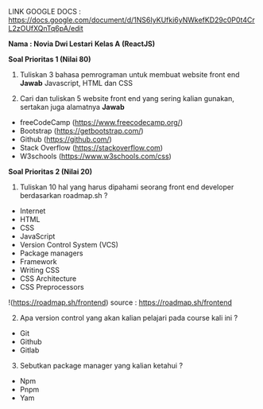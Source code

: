 LINK GOOGLE DOCS : https://docs.google.com/document/d/1NS6IyKUfki6yNWkefKD29c0P0t4CrL2zOUfXQnTq6pA/edit

**Nama : Novia Dwi Lestari**
**Kelas A (ReactJS)**

**Soal Prioritas 1 (Nilai 80)**
1. Tuliskan 3 bahasa pemrograman untuk membuat website front end
**Jawab**
Javascript, HTML dan CSS

2. Cari dan tuliskan 5 website front end yang sering kalian gunakan, sertakan juga alamatnya
**Jawab**
- freeCodeCamp (https://www.freecodecamp.org/)
- Bootstrap (https://getbootstrap.com/)
- Github (https://github.com/)
- Stack Overflow (https://stackoverflow.com)
- W3schools (https://www.w3schools.com/css) 


**Soal Prioritas 2 (Nilai 20)**
1. Tuliskan 10 hal yang harus dipahami seorang front end developer berdasarkan roadmap.sh ?
- Internet
- HTML
- CSS
- JavaScript
- Version Control System (VCS)
- Package managers
- Framework
- Writing CSS
- CSS Architecture
- CSS Preprocessors

!(https://roadmap.sh/frontend)
source : https://roadmap.sh/frontend

2. Apa version control yang akan kalian pelajari pada course kali ini ?
- Git
- Github
- Gitlab 

3. Sebutkan package manager yang kalian ketahui ?
- Npm
- Pnpm
- Yam 

